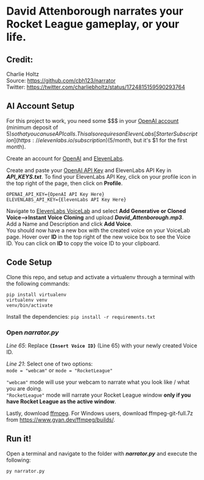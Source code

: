 # David Attenborough narrates your Rocket League gameplay, or your life. 

## Credit: 
Charlie Holtz \
Source: https://github.com/cbh123/narrator \
Twitter: https://twitter.com/charliebholtz/status/1724815159590293764

## AI Account Setup

For this project to work, you need some $$$ in your [OpenAI account](https://platform.openai.com/account/billing/overview) (minimum deposit of $5) so that you can use API calls. This also requires an ElevenLabs [Starter Subscription](https://elevenlabs.io/subscription) ($5/month, but it's $1 for the first month).


Create an account for [OpenAI](https://beta.openai.com/) and [ElevenLabs](https://elevenlabs.io).

Create and paste your [OpenAI API Key](https://platform.openai.com/api-keys) and ElevenLabs API Key in ***API_KEYS.txt***. To find your ElevenLabs API Key, click on your profile icon in the top right of the page, then click on **Profile**.
``` 
OPENAI_API_KEY={OpenAI API Key Here}
ELEVENLABS_API_KEY={ElevenLabs API Key Here}
```

Navigate to [ElevenLabs VoiceLab](https://elevenlabs.io/voice-lab) and select **Add Generative or Cloned Voice-->Instant Voice Cloning** and upload ***David_Attenborough.mp3***. \
Add a Name and Description and click **Add Voice**. \
You should now have a new box with the created voice on your VoiceLab page. Hover over **ID** in the top right of the new voice box to see the Voice ID. You can click on **ID** to copy the voice ID to your clipboard.


## Code Setup

Clone this repo, and setup and activate a virtualenv through a terminal with the following commands:

```
pip install virtualenv
virtualenv venv
venv/bin/activate
```


Install the dependencies:
`pip install -r requirements.txt` 

### Open ***narrator.py***
*Line 65*: Replace **`{Insert Voice ID}`** (Line 65) with your newly created Voice ID.

*Line 21*: Select one of two options: \
`mode = "webcam"` or `mode = "RocketLeague"`

`"webcam"` mode will use your webcam to narrate what you look like / what you are doing.\
`"RocketLeague"` mode will narrate your Rocket League window **only if you have Rocket League as the active window**.


Lastly, download [ffmpeg](https://www.ffmpeg.org/download.html). For Windows users, download ffmpeg-git-full.7z from https://www.gyan.dev/ffmpeg/builds/.




## Run it!

Open a terminal and navigate to the folder with ***narrator.py*** and execute the following:
```
py narrator.py
```

